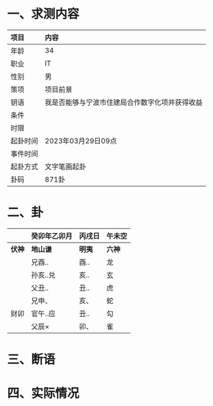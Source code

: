 # 一、求测内容
|项目|内容|
|:-|:-|
|年龄|34|
|职业|IT|
|性别|男|
|策项|项目前景|
|钥语|我是否能够与宁波市住建局合作数字化项并获得收益|
|条件||
|时限||
|起卦时间|2023年03月29日09点|
|事件时间||
|起卦方式|文字笔画起卦|
|卦码|871卦|

# 二、卦
||癸卯年乙卯月|丙戌日|午未空|
|:-|:-|:-|:-|
|**伏神**|**地山谦**|**明夷**|**六神**|
||兄酉..|酉..|龙|
||孙亥..兑|亥..|玄|
||父丑..|丑..|虎|
||兄申、|亥、|蛇|
|财卯|官午..应|丑..|勾|
||父辰×|卯、|雀|


# 三、断语

# 四、实际情况